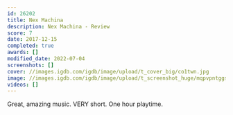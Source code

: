 ```yaml
---
id: 26202
title: Nex Machina
description: Nex Machina - Review
score: 7
date: 2017-12-15
completed: true
awards: []
modified_date: 2022-07-04
screenshots: []
cover: //images.igdb.com/igdb/image/upload/t_cover_big/co1twn.jpg
image: //images.igdb.com/igdb/image/upload/t_screenshot_huge/mqpvpntggsb6caqrpphe.jpg
videos: []
---
```

Great, amazing music. VERY short. One hour playtime.